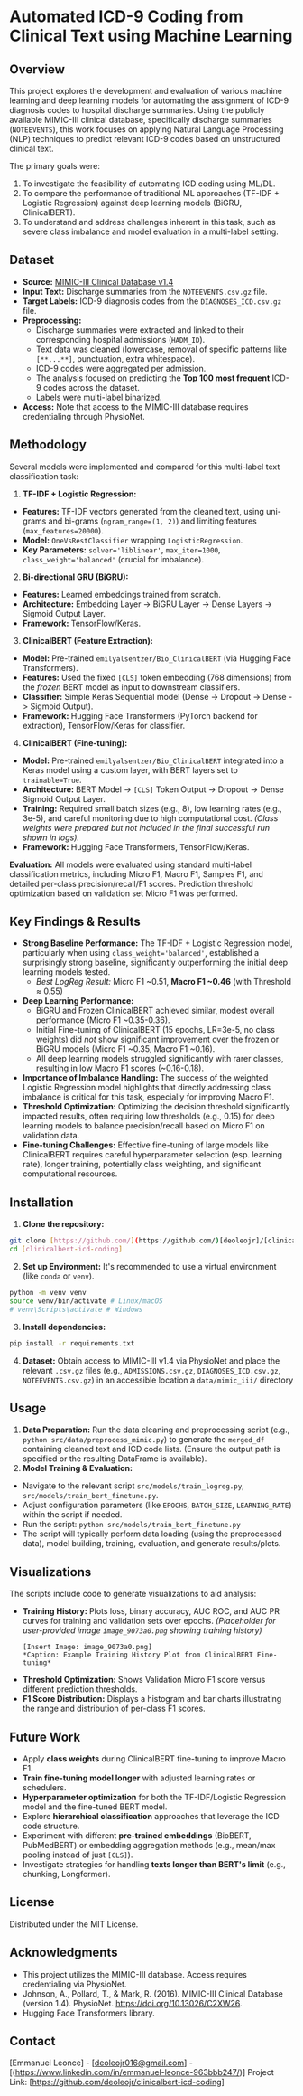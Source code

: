 # Automated ICD-9 Coding from Clinical Text using Machine Learning

## Overview

This project explores the development and evaluation of various machine learning and deep learning models for automating the assignment of ICD-9 diagnosis codes to hospital discharge summaries. Using the publicly available MIMIC-III clinical database, specifically discharge summaries (`NOTEEVENTS`), this work focuses on applying Natural Language Processing (NLP) techniques to predict relevant ICD-9 codes based on unstructured clinical text.

The primary goals were:
1.  To investigate the feasibility of automating ICD coding using ML/DL.
2.  To compare the performance of traditional ML approaches (TF-IDF + Logistic Regression) against deep learning models (BiGRU, ClinicalBERT).
3.  To understand and address challenges inherent in this task, such as severe class imbalance and model evaluation in a multi-label setting.

## Dataset

* **Source:** [MIMIC-III Clinical Database v1.4](https://physionet.org/content/mimiciii/1.4/)
* **Input Text:** Discharge summaries from the `NOTEEVENTS.csv.gz` file.
* **Target Labels:** ICD-9 diagnosis codes from the `DIAGNOSES_ICD.csv.gz` file.
* **Preprocessing:**
   * Discharge summaries were extracted and linked to their corresponding hospital admissions (`HADM_ID`).
   * Text data was cleaned (lowercase, removal of specific patterns like `[**...**]`, punctuation, extra whitespace).
   * ICD-9 codes were aggregated per admission.
   * The analysis focused on predicting the **Top 100 most frequent** ICD-9 codes across the dataset.
   * Labels were multi-label binarized.
* **Access:** Note that access to the MIMIC-III database requires credentialing through PhysioNet.

## Methodology

Several models were implemented and compared for this multi-label text classification task:

1.  **TF-IDF + Logistic Regression:**
   * **Features:** TF-IDF vectors generated from the cleaned text, using uni-grams and bi-grams (`ngram_range=(1, 2)`) and limiting features (`max_features=20000`).
   * **Model:** `OneVsRestClassifier` wrapping `LogisticRegression`.
   * **Key Parameters:** `solver='liblinear'`, `max_iter=1000`, `class_weight='balanced'` (crucial for imbalance).

2.  **Bi-directional GRU (BiGRU):**
   * **Features:** Learned embeddings trained from scratch.
   * **Architecture:** Embedding Layer -> BiGRU Layer -> Dense Layers -> Sigmoid Output Layer.
   * **Framework:** TensorFlow/Keras.

3.  **ClinicalBERT (Feature Extraction):**
   * **Model:** Pre-trained `emilyalsentzer/Bio_ClinicalBERT` (via Hugging Face Transformers).
   * **Features:** Used the fixed `[CLS]` token embedding (768 dimensions) from the *frozen* BERT model as input to downstream classifiers.
   * **Classifier:** Simple Keras Sequential model (Dense -> Dropout -> Dense -> Sigmoid Output).
   * **Framework:** Hugging Face Transformers (PyTorch backend for extraction), TensorFlow/Keras for classifier.

4.  **ClinicalBERT (Fine-tuning):**
   * **Model:** Pre-trained `emilyalsentzer/Bio_ClinicalBERT` integrated into a Keras model using a custom layer, with BERT layers set to `trainable=True`.
   * **Architecture:** BERT Model -> `[CLS]` Token Output -> Dropout -> Dense Sigmoid Output Layer.
   * **Training:** Required small batch sizes (e.g., 8), low learning rates (e.g., 3e-5), and careful monitoring due to high computational cost. *(Class weights were prepared but not included in the final successful run shown in logs).*
   * **Framework:** Hugging Face Transformers, TensorFlow/Keras.

**Evaluation:** All models were evaluated using standard multi-label classification metrics, including Micro F1, Macro F1, Samples F1, and detailed per-class precision/recall/F1 scores. Prediction threshold optimization based on validation set Micro F1 was performed.

## Key Findings & Results

* **Strong Baseline Performance:** The TF-IDF + Logistic Regression model, particularly when using `class_weight='balanced'`, established a surprisingly strong baseline, significantly outperforming the initial deep learning models tested.
   * *Best LogReg Result:* Micro F1 ~0.51, **Macro F1 ~0.46** (with Threshold ≈ 0.55)
* **Deep Learning Performance:**
   * BiGRU and Frozen ClinicalBERT achieved similar, modest overall performance (Micro F1 ~0.35-0.36).
   * Initial Fine-tuning of ClinicalBERT (15 epochs, LR=3e-5, no class weights) did *not* show significant improvement over the frozen or BiGRU models (Micro F1 ~0.35, Macro F1 ~0.16).
   * All deep learning models struggled significantly with rarer classes, resulting in low Macro F1 scores (~0.16-0.18).
* **Importance of Imbalance Handling:** The success of the weighted Logistic Regression model highlights that directly addressing class imbalance is critical for this task, especially for improving Macro F1.
* **Threshold Optimization:** Optimizing the decision threshold significantly impacted results, often requiring low thresholds (e.g., 0.15) for deep learning models to balance precision/recall based on Micro F1 on validation data.
* **Fine-tuning Challenges:** Effective fine-tuning of large models like ClinicalBERT requires careful hyperparameter selection (esp. learning rate), longer training, potentially class weighting, and significant computational resources.

## Installation

1.  **Clone the repository:**
   ```bash
   git clone [https://github.com/](https://github.com/)[deoleojr]/[clinicalbert-icd-coding].git
   cd [clinicalbert-icd-coding]
   ```
2.  **Set up Environment:** It's recommended to use a virtual environment (like `conda` or `venv`).
   ```bash
   python -m venv venv
   source venv/bin/activate # Linux/macOS
   # venv\Scripts\activate # Windows
   ```
3.  **Install dependencies:**
   ```bash
   pip install -r requirements.txt
   ```
  

4.  **Dataset:** Obtain access to MIMIC-III v1.4 via PhysioNet and place the relevant `.csv.gz` files (e.g., `ADMISSIONS.csv.gz`, `DIAGNOSES_ICD.csv.gz`, `NOTEEVENTS.csv.gz`) in an accessible location  a `data/mimic_iii/` directory
  

## Usage

1.  **Data Preparation:** Run the data cleaning and preprocessing script (e.g., `python src/data/preprocess_mimic.py`) to generate the `merged_df` containing cleaned text and ICD code lists. (Ensure the output path is specified or the resulting DataFrame is available).
2.  **Model Training & Evaluation:**
   * Navigate to the relevant script  `src/models/train_logreg.py`, `src/models/train_bert_finetune.py`.
   * Adjust configuration parameters (like `EPOCHS`, `BATCH_SIZE`, `LEARNING_RATE`) within the script if needed.
   * Run the script: `python src/models/train_bert_finetune.py`
   * The script will typically perform data loading (using the preprocessed data), model building, training, evaluation, and generate results/plots.

## Visualizations

The scripts include code to generate visualizations to aid analysis:

* **Training History:** Plots loss, binary accuracy, AUC ROC, and AUC PR curves for training and validation sets over epochs.
   *(Placeholder for user-provided image `image_9073a0.png` showing training history)*
   ```
   [Insert Image: image_9073a0.png]
   *Caption: Example Training History Plot from ClinicalBERT Fine-tuning*
   ```
* **Threshold Optimization:** Shows Validation Micro F1 score versus different prediction thresholds.
* **F1 Score Distribution:** Displays a histogram and bar charts illustrating the range and distribution of per-class F1 scores.

## Future Work

* Apply **class weights** during ClinicalBERT fine-tuning to improve Macro F1.
* **Train fine-tuning model longer** with adjusted learning rates or schedulers.
* **Hyperparameter optimization** for both the TF-IDF/Logistic Regression model and the fine-tuned BERT model.
* Explore **hierarchical classification** approaches that leverage the ICD code structure.
* Experiment with different **pre-trained embeddings** (BioBERT, PubMedBERT) or embedding aggregation methods (e.g., mean/max pooling instead of just `[CLS]`).
* Investigate strategies for handling **texts longer than BERT's limit** (e.g., chunking, Longformer).

## License

Distributed under the MIT License.

## Acknowledgments

* This project utilizes the MIMIC-III database. Access requires credentialing via PhysioNet.
* Johnson, A., Pollard, T., & Mark, R. (2016). MIMIC-III Clinical Database (version 1.4). PhysioNet. https://doi.org/10.13026/C2XW26.
* Hugging Face Transformers library.

## Contact

[Emmanuel Leonce] - [deoleojr016@gmail.com] - [(https://www.linkedin.com/in/emmanuel-leonce-963bbb247/)]
Project Link: [https://github.com/deoleojr/clinicalbert-icd-coding]
